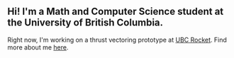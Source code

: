 ## Hi! I'm a Math and Computer Science student at the University of British Columbia.

Right now, I'm working on a thrust vectoring prototype at [UBC Rocket](https://www.ubcrocket.com/). Find more about me [here](https://www.alexclimie.com/).


